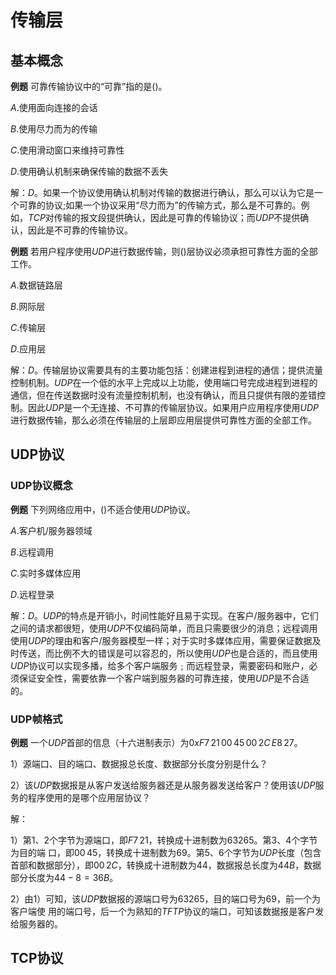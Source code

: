 # 传输层

## 基本概念

**例题** 可靠传输协议中的“可靠”指的是()。

$A.$使用面向连接的会话

$B.$使用尽力而为的传输

$C.$使用滑动窗口来维持可靠性

$D.$使用确认机制来确保传输的数据不丢失

解：$D$。如果一个协议使用确认机制对传输的数据进行确认，那么可以认为它是一个可靠的协议;如果一个协议采用“尽力而为”的传输方式，那么是不可靠的。例如，$TCP$对传输的报文段提供确认，因此是可靠的传输协议；而$UDP$不提供确认，因此是不可靠的传输协议。

**例题** 若用户程序使用$UDP$进行数据传输，则()层协议必须承担可靠性方面的全部工作。

$A.$数据链路层

$B.$网际层

$C.$传输层

$D.$应用层

解：$D$。传输层协议需要具有的主要功能包括：创建进程到进程的通信；提供流量控制机制。$UDP$在一个低的水平上完成以上功能，使用端口号完成进程到进程的通信，但在传送数据时没有流量控制机制，也没有确认，而且只提供有限的差错控制。因此$UDP$是一个无连接、不可靠的传输层协议。如果用户应用程序使用$UDP$进行数据传输，那么必须在传输层的上层即应用层提供可靠性方面的全部工作。

## UDP协议

### UDP协议概念

**例题** 下列网络应用中，()不适合使用$UDP$协议。

$A.$客户机/服务器领域

$B.$远程调用

$C.$实时多媒体应用

$D.$远程登录

解：$D$。$UDP$的特点是开销小，时间性能好且易于实现。在客户/服务器中，它们之间的请求都很短，使用$UDP$不仅编码简单，而且只需要很少的消息；远程调用使用$UDP$的理由和客户/服务器模型一样；对于实时多媒体应用，需要保证数据及时传送，而比例不大的错误是可以容忍的，所以使用$UDP$也是合适的，而且使用$UDP$协议可以实现多播，给多个客户端服务﹔而远程登录，需要密码和账户，必须保证安全性，需要依靠一个客户端到服务器的可靠连接，使用$UDP$是不合适的。

### UDP帧格式

**例题** 一个$UDP$首部的信息（十六进制表示）为$0xF7\,21\,00\,45\,00\,2C\,E8\,27$。

1）源端口、目的端口、数据报总长度、数据部分长度分别是什么？

2）该$UDP$数据报是从客户发送给服务器还是从服务器发送给客户？使用该$UDP$服务的程序使用的是哪个应用层协议？

解：

1）第$1$、$2$个字节为源端口，即$F7\,21$，转换成十进制数为$63265$。第$3$、$4$个字节为目的端
口，即$00\,45$，转换成十进制数为$69$。第$5$、$6$个字节为$UDP$长度（包含首部和数据部分），即$00\,2C$，转换成十进制数为$44$，数据报总长度为$44B$，数据部分长度为$44-8=36B$。

2）由1）可知，该$UDP$数据报的源端口号为$63265$，目的端口号为$69$，前一个为客户端使
用的端口号，后一个为熟知的$TFTP$协议的端口，可知该数据报是客户发给服务器的。

## TCP协议


